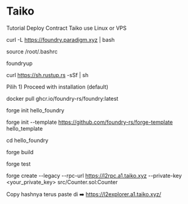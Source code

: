 # Taiko
Tutorial Deploy Contract Taiko use Linux or VPS

curl -L https://foundry.paradigm.xyz | bash

source /root/.bashrc

foundryup

curl https://sh.rustup.rs -sSf | sh

Pilih 1) Proceed with installation (default)

docker pull ghcr.io/foundry-rs/foundry:latest

forge init hello_foundry

forge init --template https://github.com/foundry-rs/forge-template hello_template

cd hello_foundry

forge build

forge test

forge create --legacy --rpc-url https://l2rpc.a1.taiko.xyz --private-key <your_private_key> src/Counter.sol:Counter

Copy hashnya terus paste di ➡️ https://l2explorer.a1.taiko.xyz/
